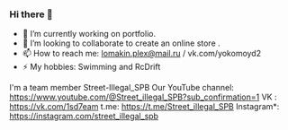 ### Hi there 👋

- 🔭 I’m currently working on portfolio.
- 🤔 I’m looking to collaborate to create an online store .
- 📫 How to reach me:
 lomakin.plex@mail.ru / vk.com/yokomoyd2
- ⚡ My hobbies: Swimming and RcDrift

I'm a team member Street-Illegal_SPB
Our YouTube channel: https://www.youtube.com/@Street_illegal_SPB?sub_confirmation=1
VK :
https://vk.com/1sd7eam
t.me:
https://t.me/Street_illegal_SPB
Instagram*:
https://instagram.com/street_illegal_spb



